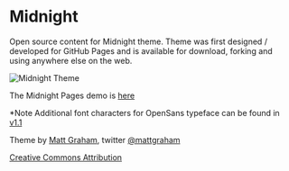 # Midnight

Open source content for Midnight theme. Theme was first designed / developed for GitHub Pages and is available for download, forking and using anywhere else on the web.

![Midnight Theme](http://f.cl.ly/items/2G0Q031t2K3h0F2i3V1E/Screen%20Shot%202012-12-25%20at%208.38.55%20AM.png)

The Midnight Pages demo is [here](http://mattgraham.github.com/midnight)

*Note Additional font characters for OpenSans typeface can be found in [v1.1](https://github.com/mattgraham/Midnight/archive/v1.1.zip)

Theme by [Matt Graham](http://madebygraham.com), twitter [@mattgraham](http://twitter.com/#!/mattgraham)

[Creative Commons Attribution](http://creativecommons.org/licenses/by/3.0/)
